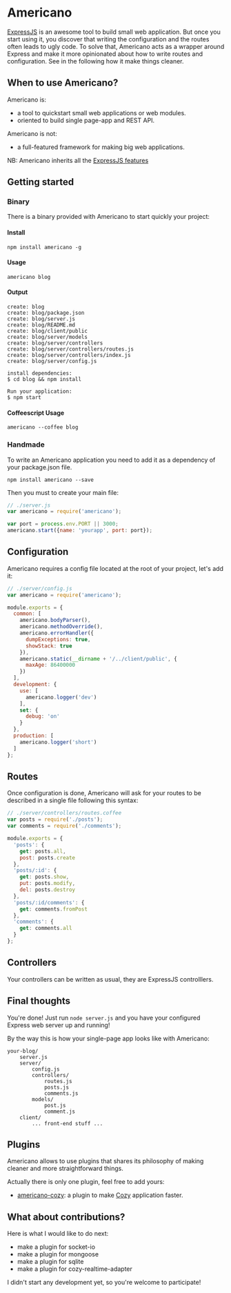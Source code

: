# Americano

[ExpressJS](http://expressjs.com/)
is an awesome tool to build small web application. But once you start
using it, you discover that writing the configuration and the routes
often leads to ugly code. To solve that, Americano acts as a
wrapper around Express and make it more opinionated about how to write routes
and configuration. See in the following how it make things cleaner.

## When to use Americano?

Americano is:

* a tool to quickstart small web applications or web modules.
* oriented to build single page-app and REST API.

Americano is not:

* a full-featured framework for making big web applications.

NB: Americano inherits all the [ExpressJS
features](http://expressjs.com/guide.html)

## Getting started


### Binary

There is a binary provided with Americano to start quickly your project:

#### Install

    npm install americano -g

#### Usage

    americano blog

#### Output

    create: blog
    create: blog/package.json
    create: blog/server.js
    create: blog/README.md
    create: blog/client/public
    create: blog/server/models
    create: blog/server/controllers
    create: blog/server/controllers/routes.js
    create: blog/server/controllers/index.js
    create: blog/server/config.js

    install dependencies:
    $ cd blog && npm install

    Run your application:
    $ npm start

#### Coffeescript Usage

    americano --coffee blog

### Handmade

To write an Americano application you need to add it as a dependency of your
package.json file.

    npm install americano --save

Then you must to create your main file:

```javascript
// ./server.js
var americano = require('americano');

var port = process.env.PORT || 3000;
americano.start({name: 'yourapp', port: port});
```


## Configuration

Americano requires a config file located at the
root of your project, let's add it:

```javascript
// ./server/config.js
var americano = require('americano');

module.exports = {
  common: [
    americano.bodyParser(),
    americano.methodOverride(),
    americano.errorHandler({
      dumpExceptions: true,
      showStack: true
    }),
    americano.static(__dirname + '/../client/public', {
      maxAge: 86400000
    })
  ],
  development: {
    use: [
      americano.logger('dev')
    ],
    set: {
      debug: 'on'
    }
  },
  production: [
    americano.logger('short')
  ]
};
```


## Routes

Once configuration is done, Americano will ask for your routes to be described
in a single file following this syntax:


```javascript
// ./server/controllers/routes.coffee
var posts = require('./posts');
var comments = require('./comments');

module.exports = {
  'posts': {
    get: posts.all,
    post: posts.create
  },
  'posts/:id': {
    get: posts.show,
    put: posts.modify,
    del: posts.destroy
  },
  'posts/:id/comments': {
    get: comments.fromPost
  },
  'comments': {
    get: comments.all
  }
};
```

## Controllers

Your controllers can be written as usual, they are ExpressJS controlllers.

## Final thoughts

You're done! Just run `node server.js` and you have your configured
Express web server up and running!

By the way this is how your single-page app looks like with Americano:


    your-blog/
        server.js
        server/
            config.js
            controllers/
                routes.js
                posts.js
                comments.js
            models/
                post.js
                comment.js
        client/
            ... front-end stuff ...

## Plugins

Americano allows to use plugins that shares its philosophy of making cleaner
and more straightforward things.

Actually there is only one plugin, feel free to add yours:

* [americano-cozy](https://github.com/frankrousseau/americano-cozy): a plugin
to make [Cozy](http://cozy.io) application faster.

## What about contributions?

Here is what I would like to do next:

* make a plugin for socket-io
* make a plugin for mongoose
* make a plugin for sqlite
* make a plugin for cozy-realtime-adapter

I didn't start any development yet, so you're welcome to participate!
